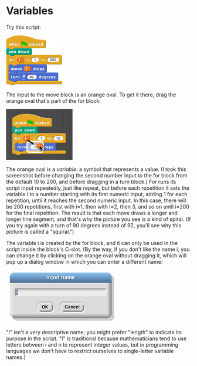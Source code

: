 # Variables

Try this script:

<img src="/content/assets/images/image93.png" style="width:152px; height:136px">


The input to the move block is an orange oval. To get it there, drag the orange oval that's part of the for block:

<img src="/content/assets/images/image94.png" style="width:181px; height:138px">

The orange oval is a *variable:* a symbol that represents a value. (I
took this screenshot before changing the second number input to the for
block from the default 10 to 200, and before dragging in a turn block.)
For runs its script input repeatedly, just like repeat, but before each
repetition it sets the variable i to a number starting with its first
numeric input, adding 1 for each repetition, until it reaches the second
numeric input. In this case, there will be 200 repetitions, first with
i=1, then with i=2, then 3, and so on until i=200 for the final
repetition. The result is that each move draws a longer and longer line
segment, and that's why the picture you see is a kind of spiral. (If you
try again with a turn of 90 degrees instead of 92, you'll see why this
picture is called a "squiral.")


The variable i is created by the for block, and it can only be used in the script inside the block's C-slot. (By the way, if you don't like the name i, you can change it by clicking on the orange oval without dragging it, which will pop up a dialog window in which you can enter a different name:

<img src="/content/assets/images/image95.png" style="width:306px; height:144px">

"I" isn't a very descriptive name; you might prefer "length" to indicate
its purpose in the script. "I" is traditional because mathematicians
tend to use letters between i and n to represent integer values, but in
programming languages we don't have to restrict ourselves to
single-letter variable names.)
